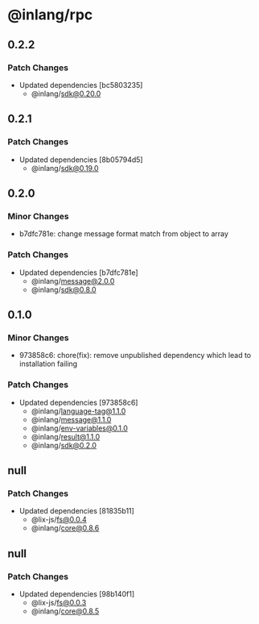 # @inlang/rpc

## 0.2.2

### Patch Changes

- Updated dependencies [bc5803235]
  - @inlang/sdk@0.20.0

## 0.2.1

### Patch Changes

- Updated dependencies [8b05794d5]
  - @inlang/sdk@0.19.0

## 0.2.0

### Minor Changes

- b7dfc781e: change message format match from object to array

### Patch Changes

- Updated dependencies [b7dfc781e]
  - @inlang/message@2.0.0
  - @inlang/sdk@0.8.0

## 0.1.0

### Minor Changes

- 973858c6: chore(fix): remove unpublished dependency which lead to installation failing

### Patch Changes

- Updated dependencies [973858c6]
  - @inlang/language-tag@1.1.0
  - @inlang/message@1.1.0
  - @inlang/env-variables@0.1.0
  - @inlang/result@1.1.0
  - @inlang/sdk@0.2.0

## null

### Patch Changes

- Updated dependencies [81835b11]
  - @lix-js/fs@0.0.4
  - @inlang/core@0.8.6

## null

### Patch Changes

- Updated dependencies [98b140f1]
  - @lix-js/fs@0.0.3
  - @inlang/core@0.8.5
